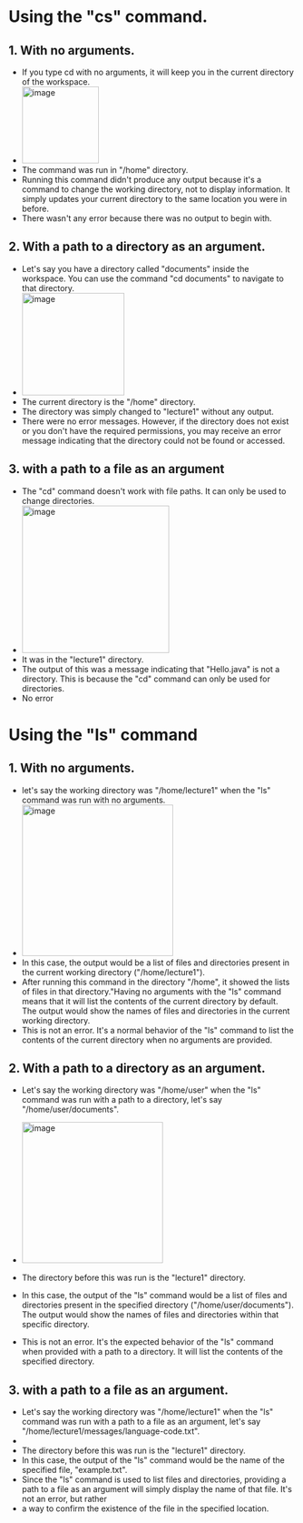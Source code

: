 # Using the "cs" command.

## 1. With no arguments.
- If you type cd with no arguments, it will keep you in the current directory of the workspace.
- <img width="135" alt="image" src="https://github.com/crystalbee56/cse15l-lab-reports/assets/146876074/f5c169ce-20c0-47fe-a64e-cbd71ff3b36f">
- The command was run in "/home" directory.
- Running this command didn't produce  any output because it's a command to change the working directory, not to display information. It simply updates your current
  directory to the same location you were in before.
- There wasn't any error because there was no output to begin with.

## 2. With a path to a directory as an argument.
- Let's say you have a directory called "documents" inside the workspace. You can use the command "cd documents" to navigate to that directory.
- <img width="180" alt="image" src="https://github.com/crystalbee56/cse15l-lab-reports/assets/146876074/c7654db5-889a-4dec-8d26-e4c8f98f8579">
- The current directory is the "/home" directory.
- The directory was simply changed to "lecture1" without any output.
- There were no error messages. However, if the directory does not exist or you don't have the required permissions, you may receive an error message indicating that the
  directory could not be found or accessed.

## 3. with a path to a file as an argument
- The "cd" command doesn't work with file paths. It can only be used to change directories.
- <img width="259" alt="image" src="https://github.com/crystalbee56/cse15l-lab-reports/assets/146876074/167aeb76-6691-425e-901d-57def0607f7b">
- It was in the "lecture1" directory.
- The output of this was a message indicating that "Hello.java" is not a directory. This is because the "cd" command can only be used for directories.
- No error


# Using the "ls" command

## 1. With no arguments.
- let's say the working directory was "/home/lecture1" when the "ls" command was run with no arguments.
- <img width="266" alt="image" src="https://github.com/crystalbee56/cse15l-lab-reports/assets/146876074/c9a07234-5455-497d-8a58-d9a796584cc0">
- In this case, the output would be a list of files and directories present in the current working directory ("/home/lecture1"). 
- After running this command in the directory "/home", it showed the lists of files in that directory."Having no arguments with the "ls" command means
  that it will list the contents of the current directory by default. The output would show the names of files and directories in the current working directory. 
- This is not an error. It's a normal behavior of the "ls" command to list the contents of the current directory when no arguments are provided.


## 2. With a path to a directory as an argument.
- Let's say the working directory was "/home/user" when the "ls" command was run with a path to a directory, let's say "/home/user/documents".
- <img width="248" alt="image" src="https://github.com/crystalbee56/cse15l-lab-reports/assets/146876074/3ec13be1-0936-4cfe-a73e-caa53a7cad65">

- The directory before this was run is the "lecture1" directory.
- In this case, the output of the "ls" command would be a list of files and directories present in the specified directory ("/home/user/documents"). The output would show the
  names of files and directories within that specific directory.
- This is not an error. It's the expected behavior of the "ls" command when provided with a path to a directory. It will list the contents of the specified directory.


## 3. with a path to a file as an argument.
- Let's say the working directory was "/home/lecture1" when the "ls" command was run with a path to a file as an argument, let's say "/home/lecture1/messages/language-code.txt".
- 
- The directory before this was run is the "lecture1" directory.
- In this case, the output of the "ls" command would be the name of the specified file, "example.txt". 
- Since the "ls" command is used to list files and directories, providing a path to a file as an argument will simply display the name of that file. It's not an error, but rather
- a way to confirm the existence of the file in the specified location.
